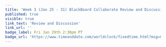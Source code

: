 ```yaml
---
title: 'Week 3 (Jan 25 - 31) BlackBoard Collaborate Review and Discussion'
published: true
visible: true
link_text: 'Review and Discussion'
link_url: ''
badge_label: Fri Jan 29th 2:30pm PT
badge_url: 'https://www.timeanddate.com/worldclock/fixedtime.html?msg=CMPT-363+Review+and+Discussion&iso=20210129T1430&p1=256&am=50'
---
```

